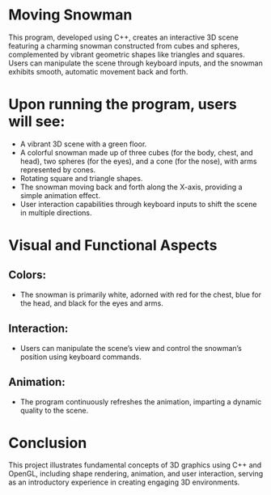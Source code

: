 # Moving Snowman 
This program, developed using C++, creates an interactive 3D scene featuring a charming snowman constructed from cubes and spheres, complemented by vibrant geometric shapes like triangles and squares. Users can manipulate the scene through keyboard inputs, and the snowman exhibits smooth, automatic movement back and forth.   
 

# Upon running the program, users will see:

- A vibrant 3D scene with a green floor.
- A colorful snowman made up of three cubes (for the body, chest, and head), two spheres (for the eyes), and a cone (for the nose), with arms represented by cones.
- Rotating square and triangle shapes.
- The snowman moving back and forth along the X-axis, providing a simple animation effect.
- User interaction capabilities through keyboard inputs to shift the scene in multiple directions.
# Visual and Functional Aspects
## Colors:
- The snowman is primarily white, adorned with red for the chest, blue for the head, and black for the eyes and arms.
## Interaction:
- Users can manipulate the scene’s view and control the snowman’s position using keyboard commands.
## Animation: 
- The program continuously refreshes the animation, imparting a dynamic quality to the scene.

# Conclusion
This project illustrates fundamental concepts of 3D graphics using C++ and OpenGL, including shape rendering, animation, and user interaction, serving as an introductory experience in creating engaging 3D environments.
